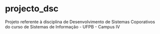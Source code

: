 # projecto_dsc
Projeto referente à disciplina de Desenvolvimento de Sistemas Coporativos do curso de Sistemas de Informação - UFPB - Campus IV
